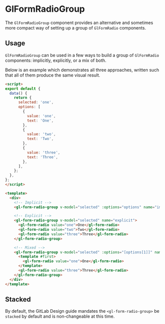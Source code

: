 # GlFormRadioGroup

The `GlFormRadioGroup` component provides an alternative and sometimes more
compact way of setting up a group of `GlFormRadio` components.

## Usage

`GlFormRadioGroup` can be used in a few ways to build a group of `GlFormRadio`
components: implicitly, explicitly, or a mix of both.

Below is an example which demonstrates all three approaches, written such that
all of them produce the same visual result.

```html
<script>
export default {
  data() {
    return {
      selected: 'one',
      options: [
        {
          value: 'one',
          text: 'One',
        },
        {
          value: 'two',
          text: 'Two',
        },
        {
          value: 'three',
          text: 'Three',
        },
      ],
    };
  },
};
</script>

<template>
  <div>
    <!-- Implicit -->
    <gl-form-radio-group v-model="selected" :options="options" name="implicit" />

    <!-- Explicit -->
    <gl-form-radio-group v-model="selected" name="explicit">
      <gl-form-radio value="one">One</gl-form-radio>
      <gl-form-radio value="two">Two</gl-form-radio>
      <gl-form-radio value="three">Three</gl-form-radio>
    </gl-form-radio-group>

    <!-- Mixed -->
    <gl-form-radio-group v-model="selected" :options="[options[1]]" name="mixed">
      <template #first>
        <gl-form-radio value="one">One</gl-form-radio>
      </template>
      <gl-form-radio value="three">Three</gl-form-radio>
    </gl-form-radio-group>
  </div>
</template>
```

## Stacked

By default, the GitLab Design guide mandates the `<gl-form-radio-group>` be `stacked` by default and is non-changeable at this time. 
